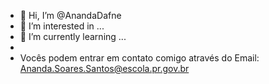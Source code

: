 - 👋 Hi, I’m @AnandaDafne
- 👀 I’m interested in ...
- 🌱 I’m currently learning ...
-
- Vocês podem entrar em contato comigo através do Email: Ananda.Soares.Santos@escola.pr.gov.br

<!---
AnandaDafne/AnandaDafne is a ✨ special ✨ repository because its `README.md` (this file) appears on your GitHub profile.
You can click the Preview link to take a look at your changes.
--->

